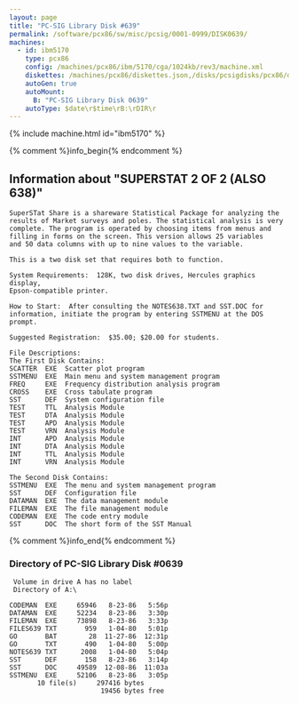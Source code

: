 ```yaml
---
layout: page
title: "PC-SIG Library Disk #639"
permalink: /software/pcx86/sw/misc/pcsig/0001-0999/DISK0639/
machines:
  - id: ibm5170
    type: pcx86
    config: /machines/pcx86/ibm/5170/cga/1024kb/rev3/machine.xml
    diskettes: /machines/pcx86/diskettes.json,/disks/pcsigdisks/pcx86/diskettes.json
    autoGen: true
    autoMount:
      B: "PC-SIG Library Disk 0639"
    autoType: $date\r$time\rB:\rDIR\r
---
```


{% include machine.html id="ibm5170" %}

{% comment %}info_begin{% endcomment %}

## Information about "SUPERSTAT 2 OF 2 (ALSO 638)"

    SuperSTat Share is a shareware Statistical Package for analyzing the
    results of Market surveys and poles. The statistical analysis is very
    complete. The program is operated by choosing items from menus and
    filling in forms on the screen. This version allows 25 variables
    and 50 data columns with up to nine values to the variable.
    
    This is a two disk set that requires both to function.
    
    System Requirements:  128K, two disk drives, Hercules graphics display,
    Epson-compatible printer.
    
    How to Start:  After consulting the NOTES638.TXT and SST.DOC for
    information, initiate the program by entering SSTMENU at the DOS
    prompt.
    
    Suggested Registration:  $35.00; $20.00 for students.
    
    File Descriptions:
    The First Disk Contains:
    SCATTER  EXE  Scatter plot program
    SSTMENU  EXE  Main menu and system management program
    FREQ     EXE  Frequency distribution analysis program
    CROSS    EXE  Cross tabulate program
    SST      DEF  System configuration file
    TEST     TTL  Analysis Module
    TEST     DTA  Analysis Module
    TEST     APD  Analysis Module
    TEST     VRN  Analysis Module
    INT      APD  Analysis Module
    INT      DTA  Analysis Module
    INT      TTL  Analysis Module
    INT      VRN  Analysis Module
    
    The Second Disk Contains:
    SSTMENU  EXE  The menu and system management program
    SST      DEF  Configuration file
    DATAMAN  EXE  The data management module
    FILEMAN  EXE  The file management module
    CODEMAN  EXE  The code entry module
    SST      DOC  The short form of the SST Manual
{% comment %}info_end{% endcomment %}


### Directory of PC-SIG Library Disk #0639

     Volume in drive A has no label
     Directory of A:\

    CODEMAN  EXE     65946   8-23-86   5:56p
    DATAMAN  EXE     52234   8-23-86   3:30p
    FILEMAN  EXE     73898   8-23-86   3:33p
    FILES639 TXT       959   1-04-80   5:01p
    GO       BAT        28  11-27-86  12:31p
    GO       TXT       490   1-04-80   5:00p
    NOTES639 TXT      2008   1-04-80   5:04p
    SST      DEF       158   8-23-86   3:14p
    SST      DOC     49589  12-08-86  11:03a
    SSTMENU  EXE     52106   8-23-86   3:05p
           10 file(s)     297416 bytes
                           19456 bytes free
